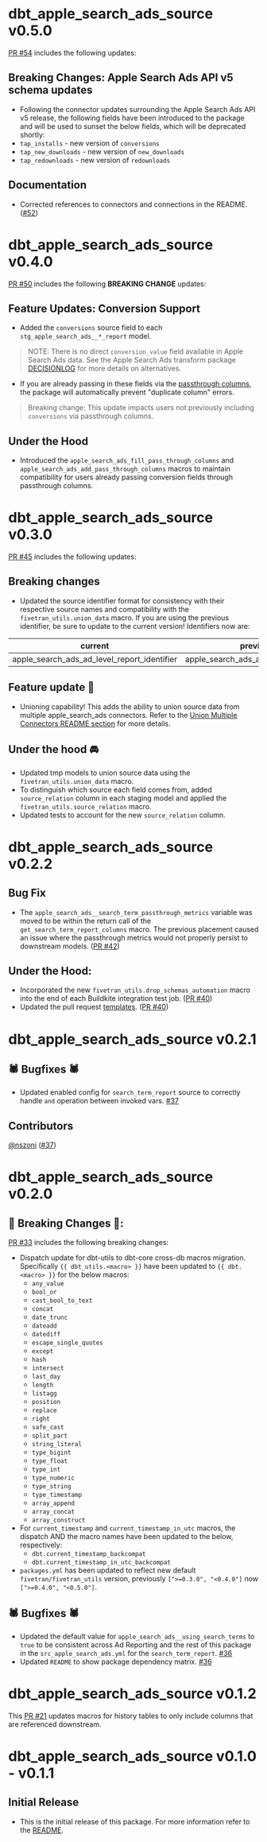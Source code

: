 # dbt_apple_search_ads_source v0.5.0
[PR #54](https://github.com/fivetran/dbt_apple_search_ads_source/pull/54) includes the following updates:

## Breaking Changes: Apple Search Ads API v5 schema updates
- Following the connector updates surrounding the Apple Search Ads API v5 release, the following fields have been introduced to the package and will be used to sunset the below fields, which will be deprecated shortly:
- `tap_installs` - new version of `conversions`
- `tap_new_downloads` - new version of `new_downloads`
- `tap_redownloads` - new version of `redownloads`

## Documentation
- Corrected references to connectors and connections in the README. ([#52](https://github.com/fivetran/dbt_apple_search_ads_source/pull/52))

# dbt_apple_search_ads_source v0.4.0
[PR #50](https://github.com/fivetran/dbt_apple_search_ads_source/pull/50) includes the following **BREAKING CHANGE** updates:

## Feature Updates: Conversion Support
- Added the `conversions` source field to each `stg_apple_search_ads__*_report` model.
> NOTE: There is no direct `conversion_value` field available in Apple Search Ads data. See the Apple Search Ads transform package [DECISIONLOG](https://github.com/fivetran/dbt_apple_search_ads/blob/main/DECISIONLOG.md#conversion-value) for more details on alternatives.
- If you are already passing in these fields via the [passthrough columns](https://github.com/fivetran/dbt_apple_search_ads?tab=readme-ov-file#passing-through-additional-metrics), the package will automatically prevent "duplicate column" errors.
> Breaking change: This update impacts users not previously including `conversions` via passthrough columns.

## Under the Hood
- Introduced the `apple_search_ads_fill_pass_through_columns` and `apple_search_ads_add_pass_through_columns` macros to maintain compatibility for users already passing conversion fields through passthrough columns.

# dbt_apple_search_ads_source v0.3.0
[PR #45](https://github.com/fivetran/dbt_apple_search_ads_source/pull/45) includes the following updates:
## Breaking changes
- Updated the source identifier format for consistency with their respective source names and compatibility with the `fivetran_utils.union_data` macro. If you are using the previous identifier, be sure to update to the current version! Identifiers now are:

| current  | previous |
|----------|----------|
|apple_search_ads_ad_level_report_identifier | apple_search_ads_ad_report_identifier |

## Feature update 🎉
- Unioning capability! This adds the ability to union source data from multiple apple_search_ads connectors. Refer to the [Union Multiple Connectors README section](https://github.com/fivetran/dbt_apple_search_ads_source/blob/main/README.md#union-multiple-connectors) for more details.

## Under the hood 🚘
- Updated tmp models to union source data using the `fivetran_utils.union_data` macro. 
- To distinguish which source each field comes from, added `source_relation` column in each staging model and applied the `fivetran_utils.source_relation` macro.
- Updated tests to account for the new `source_relation` column.

# dbt_apple_search_ads_source v0.2.2
## Bug Fix
- The `apple_search_ads__search_term_passthrough_metrics` variable was moved to be within the return call of the `get_search_term_report_columns` macro. The previous placement caused an issue where the passthrough metrics would not properly persist to downstream models. ([PR #42](https://github.com/fivetran/dbt_apple_search_ads_source/pull/42))
## Under the Hood:
- Incorporated the new `fivetran_utils.drop_schemas_automation` macro into the end of each Buildkite integration test job. ([PR #40](https://github.com/fivetran/dbt_apple_search_ads_source/pull/40))
- Updated the pull request [templates](/.github). ([PR #40](https://github.com/fivetran/dbt_apple_search_ads_source/pull/40))
# dbt_apple_search_ads_source v0.2.1

## 🕷️ Bugfixes 🕷️
- Updated enabled config for `search_term_report` source to correctly handle `and` operation between invoked vars. [#37](https://github.com/fivetran/dbt_apple_search_ads_source/pull/36)

## Contributors

[@nszoni](https://github.com/nszoni) ([#37](https://github.com/fivetran/dbt_apple_search_ads_source/pull/37))

# dbt_apple_search_ads_source v0.2.0

## 🚨 Breaking Changes 🚨:
[PR #33](https://github.com/fivetran/dbt_apple_search_ads_source/pull/33) includes the following breaking changes:
- Dispatch update for dbt-utils to dbt-core cross-db macros migration. Specifically `{{ dbt_utils.<macro> }}` have been updated to `{{ dbt.<macro> }}` for the below macros:
    - `any_value`
    - `bool_or`
    - `cast_bool_to_text`
    - `concat`
    - `date_trunc`
    - `dateadd`
    - `datediff`
    - `escape_single_quotes`
    - `except`
    - `hash`
    - `intersect`
    - `last_day`
    - `length`
    - `listagg`
    - `position`
    - `replace`
    - `right`
    - `safe_cast`
    - `split_part`
    - `string_literal`
    - `type_bigint`
    - `type_float`
    - `type_int`
    - `type_numeric`
    - `type_string`
    - `type_timestamp`
    - `array_append`
    - `array_concat`
    - `array_construct`
- For `current_timestamp` and `current_timestamp_in_utc` macros, the dispatch AND the macro names have been updated to the below, respectively:
    - `dbt.current_timestamp_backcompat`
    - `dbt.current_timestamp_in_utc_backcompat`
- `packages.yml` has been updated to reflect new default `fivetran/fivetran_utils` version, previously `[">=0.3.0", "<0.4.0"]` now `[">=0.4.0", "<0.5.0"]`.

## 🕷️ Bugfixes 🕷️
- Updated the default value for `apple_search_ads__using_search_terms` to `true` to be consistent across Ad Reporting and the rest of this package in the `src_apple_search_ads.yml` for the `search_term_report`. [#36](https://github.com/fivetran/dbt_apple_search_ads_source/pull/36)
- Updated `README` to show package dependency matrix. [#36](https://github.com/fivetran/dbt_apple_search_ads_source/pull/36)

# dbt_apple_search_ads_source v0.1.2

This [PR #21](https://github.com/fivetran/dbt_apple_search_ads_source/pull/21) updates macros for history tables to only include columns that are referenced downstream.
# dbt_apple_search_ads_source v0.1.0 - v0.1.1

## Initial Release
- This is the initial release of this package. For more information refer to the [README](/README.md).

